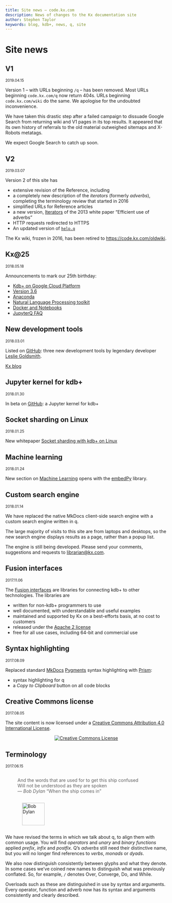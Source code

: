 ```yaml
---
title: Site news – code.kx.com 
description: News of changes to the Kx documentation site
author: Stephen Taylor
keywords: blog, kdb+, news, q, site
---
```

# <i class="fas fa-newspaper"></i> Site news



## V1

<small>2019.04.15</small>

Version 1 – with URLs beginning `/q` – has been removed. 
Most URLs beginning `code.kx.com/q` now return 404s. 
URLs beginning `code.kx.com/wiki` do the same.
We apologise for the undoubted inconvenience. 

We have taken this drastic step after a failed campaign to dissuade Google Search from returning wiki and V1 pages in its top results. 
It appeared that its own history of referrals to the old material outweighed sitemaps and X-Robots metatags.

We expect Google Search to catch up soon.


## V2

<small>2019.03.07</small>

Version 2 of this site has

-   extensive revision of the Reference, including 
-   a completely new description of the _iterators_ (formerly _adverbs_), completing the terminology review that started in 2016
-   simplified URLs for Reference articles
-   a new version, [Iterators](../wp/iterators/index.md) of the 2013 white paper “Efficient use of adverbs”
-   HTTP requests redirected to HTTPS 
-   An updated version of <i class="fab fa-github"></i> [`help.q`](https://github.com/kxsystems/help)

The Kx wiki, frozen in 2016, has been retired to <https://code.kx.com/oldwiki>.


## <i class="fas fa-birthday-cake"></i>  Kx@25

<small>2018.05.18</small>

Announcements to mark our 25th birthday:

-   [Kdb+ on Google Cloud Platform](../cloud/gcpm/index.md)
-   [Version 3.6](../releases/ChangesIn3.6.md)
-   [Anaconda](../ml/index.md)
-   [Natural Language Processing toolkit](../ml/nlp/index.md)
-   [Docker and Notebooks](../ml/setup.md#docker-command)
-   [JupyterQ FAQ](../ml/jupyterq/index.md#frequently-asked-questions)



## <i class="fab fa-github"></i> New development tools

<small>2018.03.01</small>

Listed on [GitHub](../github.md#development-tools): three new development tools  by legendary developer [Leslie Goldsmith](https://github.com/LeslieGoldsmith).

<i class="far fa-hand-point-right"></i> [Kx blog](https://kx.com/blog/kdb-utilities-essential-utility-identifying-performance-problems/)


## <i class="fab fa-github"></i> Jupyter kernel for kdb+

<small>2018.01.30</small>

In beta on [GitHub](https://github.com/KxSystems/jupyterq): a Jupyter kernel for kdb+ 


## <i class="far fa-map"></i> Socket sharding on Linux

<small>2018.01.25</small>

New whitepaper [Socket sharding with kdb+ on Linux](../wp/socket-sharding.pdf)


## <i class="fas fa-share-alt"></i> Machine learning

<small>2018.01.24</small>

New section on [Machine Learning](../ml/index.md) opens with the [embedPy](../ml/embedpy/index.md) library.


## <i class="fas fa-search"></i> Custom search engine

<small>2018.01.14</small>

We have replaced the native MkDocs client-side search engine with a custom search engine written in q. 

The large majority of visits to this site are from laptops and desktops, so the new search engine displays results as a page, rather than a popup list. 

The engine is still being developed. 
Please send your comments, suggestions and requests to librarian@kx.com. 


## <i class="fab fa-superpowers"></i> Fusion interfaces

<small>2017.11.06</small>

The [Fusion interfaces](../interfaces/fusion.md) are libraries for connecting kdb+ to other technologies. The libraries are

-   written for non-kdb+ programmers to use
-   well documented, with understandable and useful examples
-   maintained and supported by Kx on a best-efforts basis, at no cost to customers
-   released under the [Apache 2 license](https://www.apache.org/licenses/LICENSE-2.0)
-   free for all use cases, including 64-bit and commercial use



## <i class="fas fa-code"></i> Syntax highlighting

<small>2017.08.09</small>

Replaced standard [MkDocs](https://mkdocs.org) [Pygments](http://pygments.org/) syntax highlighting with [Prism](http://prismjs.com): 

-   syntax highlighting for q
-   a _Copy to Clipboard_ button on all code blocks


## <i class="fas fa-balance-scale"></i> Creative Commons license

<small>2017.08.05</small>

The site content is now licensed under a <a rel="license" href="http://creativecommons.org/licenses/by/4.0/">Creative Commons Attribution 4.0 International License</a>. 

<div style="text-align: center;"><a rel="license" href="http://creativecommons.org/licenses/by/4.0/"><img alt="Creative Commons License" style="border-width:0" src="https://i.creativecommons.org/l/by/4.0/88x31.png" /></a></div>


## <i class="far fa-comment"></i> Terminology

<small>2017.06.15</small>

<blockquote style="border: none;">
    <p style="display: inline-block;">
        And the words that are used for to get this ship confused<br>  
        Will not be understood as they are spoken<br>
        — <i>Bob Dylan</i> “When the ship comes in” 
    </p>
    <p style="display: inline-block; padding: 0 1em;">
        <a href="//bobdylan.com/albums/the-times-they-are-a-changin/" title="The Times they Are A’Changin’"><img alt="Bob Dylan" src="//code.kx.com/v2/img/dylan.png" style="height: 70px"/></a>
    </p>
</blockquote>

We have revised the terms in which we talk about q, to align them with common usage. You will find _operators_ and _unary_ and _binary_ _functions_ applied _prefix_, _infix_ and _postfix_. Q’s _adverbs_ still need their distinctive name, but you will no longer find references to _verbs_, _monads_ or _dyads_. 

We also now distinguish consistently between glyphs and what they denote. In some cases we’ve coined new names to distinguish what was previously conflated. So, for example, `/` denotes Over, Converge, Do, and While. 

Overloads such as these are distinguished in use by syntax and arguments. Every operator, function and adverb now has its syntax and arguments consistently and clearly described. 


